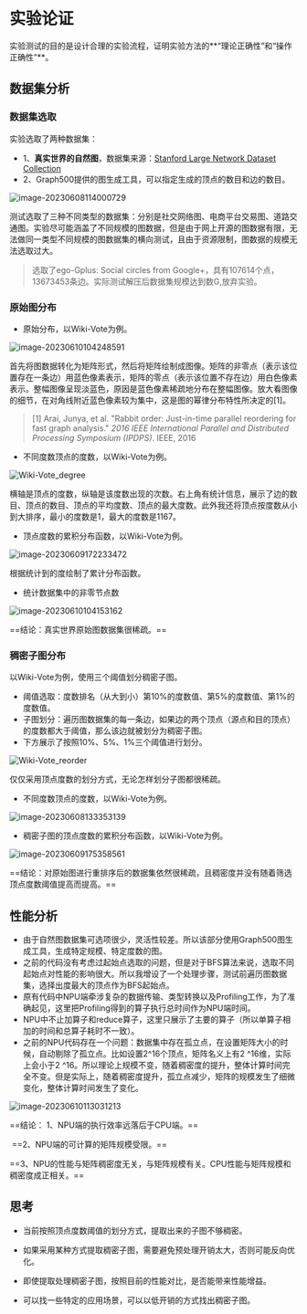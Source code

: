 # 实验论证

实验测试的目的是设计合理的实验流程，证明实验方法的**“理论正确性”和“操作正确性”**。

## 数据集分析

### 数据集选取

实验选取了两种数据集：

- 1、**真实世界的自然图**，数据集来源：[Stanford Large Network Dataset Collection](http://snap.stanford.edu/data/)
- 2、Graph500提供的图生成工具，可以指定生成的顶点的数目和边的数目。

![image-20230608114000729](性能测试.assets/image-20230608114000729.png)

测试选取了三种不同类型的数据集：分别是社交网络图、电商平台交易图、道路交通图。实验尽可能涵盖了不同规模的图数据，但是由于网上开源的图数据有限，无法做同一类型不同规模的图数据集的横向测试，且由于资源限制，图数据的规模无法选取过大。

> 选取了ego-Gplus: Social circles from Google+，具有107614个点，13673453条边。实际测试解压后数据集规模达到数G,放弃实验。 

### 原始图分布

- 原始分布，以Wiki-Vote为例。

![image-20230610104248591](性能测试.assets/image-20230610104248591.png)

首先将图数据转化为矩阵形式，然后将矩阵绘制成图像。矩阵的非零点（表示该位置存在一条边）用蓝色像素表示，矩阵的零点（表示该位置不存在边）用白色像素表示。整幅图像呈现淡蓝色，原因是蓝色像素稀疏地分布在整幅图像。放大看图像的细节，在对角线附近蓝色像素较为集中，这是图的幂律分布特性所决定的[1]。

> [1] Arai, Junya, et al. "Rabbit order: Just-in-time parallel reordering for fast graph analysis." *2016 IEEE International Parallel and Distributed Processing Symposium (IPDPS)*. IEEE, 2016

- 不同度数顶点的度数，以Wiki-Vote为例。

![Wiki-Vote_degree](性能测试.assets/Wiki-Vote_degree.png)

横轴是顶点的度数，纵轴是该度数出现的次数。右上角有统计信息，展示了边的数目、顶点的数目、顶点的平均度数、顶点的最大度数。此外我还将顶点按度数从小到大排序，最小的度数是1，最大的度数是1167。

- 顶点度数的累积分布函数，以Wiki-Vote为例。

![image-20230609172233472](性能测试.assets/image-20230609172233472.png)

根据统计到的度绘制了累计分布函数。

- 统计数据集中的非零节点数

![image-20230610104153162](性能测试.assets/image-20230610104153162.png)

==结论：真实世界原始图数据集很稀疏。==

### 稠密子图分布

以Wiki-Vote为例，使用三个阈值划分稠密子图。

- 阈值选取：度数排名（从大到小）第10%的度数值、第5%的度数值、第1%的度数值。
- 子图划分：遍历图数据集的每一条边，如果边的两个顶点（源点和目的顶点）的度数都大于阈值，那么该边就被划分为稠密子图。
- 下方展示了按照10%、5%、1%三个阈值进行划分。

![Wiki-Vote_reorder](性能测试.assets/Wiki-Vote_reorder-16863664626911.png)

仅仅采用顶点度数的划分方式，无论怎样划分子图都很稀疏。

- 不同度数顶点的度数，以Wiki-Vote为例。

![image-20230608133353139](性能测试.assets/image-20230608133353139.png)

- 稠密子图的顶点度数的累积分布函数，以Wiki-Vote为例。

![image-20230609175358561](性能测试.assets/image-20230609175358561.png)

==结论：对原始图进行重排序后的数据集依然很稀疏，且稠密度并没有随着筛选顶点度数阈值提高而提高。==

## 性能分析

- 由于自然图数据集可选项很少，灵活性较差。所以该部分使用Graph500图生成工具，生成特定规模、特定度数的图。
- 之前的代码没有考虑过起始点选取的问题，但是对于BFS算法来说，选取不同起始点对性能的影响很大。所以我增设了一个处理步骤，测试前遍历图数据集，选择出度最大的顶点作为BFS起始点。
- 原有代码中NPU端牵涉复杂的数据传输、类型转换以及Profiling工作，为了准确起见，这里把Profiling得到的算子执行总时间作为NPU端时间。
- NPU中不止加算子和reduce算子，这里只展示了主要的算子（所以单算子相加的时间和总算子耗时不一致）。
- 之前的NPU代码存在一个问题：数据集中存在孤立点，在设置矩阵大小的时候，自动剔除了孤立点。比如设置2^16个顶点，矩阵名义上有2 ^16维，实际上会小于2 ^16。所以理论上规模不变，随着稠密度的提升，整体计算时间完全不变。但是实际上，随着稠密度提升，孤立点减少，矩阵的规模发生了细微变化，整体计算时间发生了变化。

![image-20230610113031213](性能测试.assets/image-20230610113031213.png)

==结论：    1、NPU端的执行效率远落后于CPU端。==

​				==2、NPU端的可计算的矩阵规模受限。==

​				==3、NPU的性能与矩阵稠密度无关，与矩阵规模有关。CPU性能与矩阵规模和稠密度成正相关。==



## 思考

- 当前按照顶点度数阈值的划分方式，提取出来的子图不够稠密。

- 如果采用某种方式提取稠密子图，需要避免预处理开销太大，否则可能反向优化。

- 即使提取处理稠密子图，按照目前的性能对比，是否能带来性能增益。

- 可以找一些特定的应用场景，可以以低开销的方式找出稠密子图。

  

